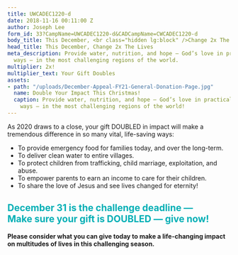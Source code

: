 ```yaml
---
title: UWCADEC1220-d
date: 2018-11-16 00:11:00 Z
author: Joseph Lee
form_id: 33?CampName=UWCADEC1220-d&CADCampName=CWCADEC1220-d
body_title: This December, <br class="hidden lg:block" />Change 2x The Lives
head_title: This December, Change 2x The Lives
meta_description: Provide water, nutrition, and hope — God’s love in practical, proven-effective
  ways — in the most challenging regions of the world.
multiplier: 2x!
multiplier_text: Your Gift Doubles
assets:
- path: "/uploads/December-Appeal-FY21-General-Donation-Page.jpg"
  name: Double Your Impact This Christmas!
  caption: Provide water, nutrition, and hope — God’s love in practical, proven-effective
    ways — in the most challenging regions of the world!
---
```


As 2020 draws to a close, your gift DOUBLED in impact will make a tremendous difference in so many vital, life-saving ways: 

* To provide emergency food for families today, and over the long-term. 
* To deliver clean water to entire villages. 
* To protect children from trafficking, child marriage, exploitation, and abuse. 
* To empower parents to earn an income to care for their children. 
* To share the love of Jesus and see lives changed for eternity! 

<h2 class="text-center italic border-t border-b pt-4 pb-6 border-dkgray-300" style="color: #00afb5;">December 31 is the challenge deadline — <br class="hidden lg:block"/>Make sure your gift is DOUBLED — give now!</h2>

**Please consider what you can give today to make a life-changing impact on multitudes of lives in this challenging season.**
